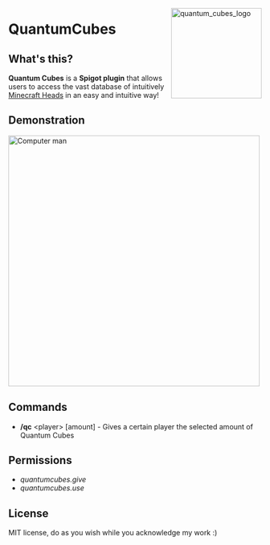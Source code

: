 <img src="https://media.discordapp.net/attachments/794706722588983327/1149100624995172393/0c8b4921ee384ed0a657f00df782c57e.png" alt="quantum_cubes_logo" align="right" width="180" height="180"></img>
# QuantumCubes
## What's this?
**Quantum Cubes** is a **Spigot plugin** that allows users to access the vast database of intuitively [Minecraft Heads](https://minecraft-heads.com/) in an easy and intuitive way!
## Demonstration
<img src="https://github.com/Axyss/QuantumCubes/assets/55812692/abb5fe2b-986e-46e0-bb73-58c4e49339a1" alt="Computer man" width="500px" text-align="right">

## Commands
- **/qc** \<player\> [amount] - Gives a certain player the selected amount of Quantum Cubes
## Permissions
- _quantumcubes.give_
- _quantumcubes.use_
## License
MIT license, do as you wish while you acknowledge my work :)
